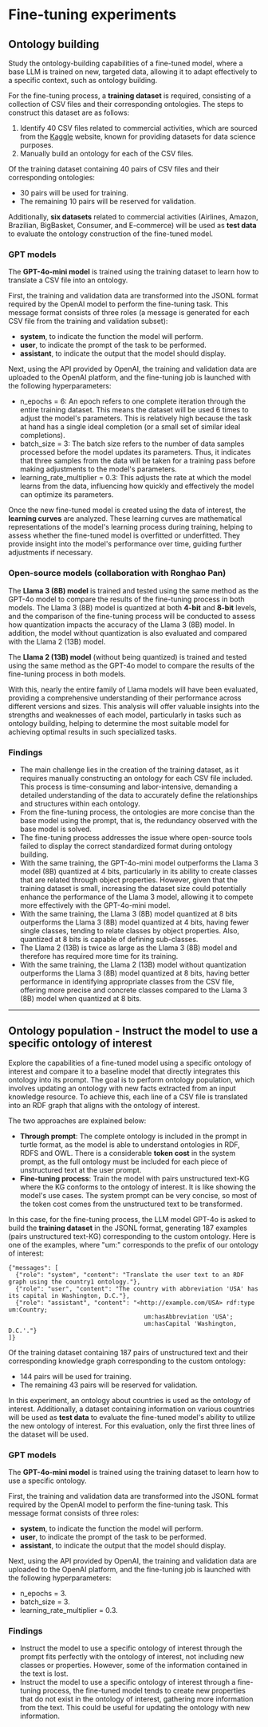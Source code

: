 # Fine-tuning experiments
## Ontology building
Study the ontology-building capabilities of a fine-tuned model, where a base LLM is trained on new, targeted data, allowing it to adapt effectively to a specific context, such as ontology building.

For the fine-tuning process, a **training dataset** is required, consisting of a collection of CSV files and their corresponding ontologies. The steps to construct this dataset are as follows:
1. Identify 40 CSV files related to commercial activities, which are sourced from the [Kaggle](https://www.kaggle.com/) website, known for providing datasets for data science purposes.
2. Manually build an ontology for each of the CSV files.

Of the training dataset containing 40 pairs of CSV files and their corresponding ontologies:
* 30 pairs will be used for training.
* The remaining 10 pairs will be reserved for validation.

Additionally, **six datasets** related to commercial activities (Airlines, Amazon, Brazilian, BigBasket, Consumer, and E-commerce) will be used as **test data** to evaluate the ontology construction of the fine-tuned model.

### GPT models
The **GPT-4o-mini model** is trained using the training dataset to learn how to translate a CSV file into an ontology. 

First, the training and validation data are transformed into the JSONL format required by the OpenAI model to perform the fine-tuning task. This message format consists of three roles (a message is generated for each CSV file from the training and validation subset): 
* **system**, to indicate the function the model will perform.
* **user**, to indicate the prompt of the task to be performed.
* **assistant**, to indicate the output that the model should display.

Next, using the API provided by OpenAI, the training and validation data are uploaded to the OpenAI platform, and the fine-tuning job is launched with the following hyperparameters:
* n_epochs = 6: An epoch refers to one complete iteration through the entire training dataset. This means the dataset will be used 6 times to adjust the model's parameters. This is relatively high because the task at hand has a single ideal completion (or a small set of similar ideal completions).
* batch_size = 3: The batch size refers to the number of data samples processed before the model updates its parameters. Thus, it indicates that three samples from the data will be taken for a training pass before making adjustments to the model's parameters.
* learning_rate_multiplier = 0.3: This adjusts the rate at which the model learns from the data, influencing how quickly and effectively the model can optimize its parameters.

Once the new fine-tuned model is created using the data of interest, the **learning curves** are analyzed. These learning curves are mathematical representations of the model's learning process during training, helping to assess whether the fine-tuned model is overfitted or underfitted. They provide insight into the model's performance over time, guiding further adjustments if necessary.

### Open-source models (collaboration with Ronghao Pan)
The **Llama 3 (8B) model** is trained and tested using the same method as the GPT-4o model to compare the results of the fine-tuning process in both models. The Llama 3 (8B) model is quantized at both **4-bit** and **8-bit** levels, and the comparison of the fine-tuning process will be conducted to assess how quantization impacts the accuracy of the Llama 3 (8B) model. In addition, the model without quantization is also evaluated and compared with the Llama 2 (13B) model.

The **Llama 2 (13B) model** (without being quantized) is trained and tested using the same method as the GPT-4o model to compare the results of the fine-tuning process in both models.

With this, nearly the entire family of Llama models will have been evaluated, providing a comprehensive understanding of their performance across different versions and sizes. This analysis will offer valuable insights into the strengths and weaknesses of each model, particularly in tasks such as ontology building, helping to determine the most suitable model for achieving optimal results in such specialized tasks.

### Findings
* The main challenge lies in the creation of the training dataset, as it requires manually constructing an ontology for each CSV file included. This process is time-consuming and labor-intensive, demanding a detailed understanding of the data to accurately define the relationships and structures within each ontology.
* From the fine-tuning process, the ontologies are more concise than the base model using the prompt, that is, the redundancy observed with the base model is solved.
* The fine-tuning process addresses the issue where open-source tools failed to display the correct standardized format during ontology building.
* With the same training, the GPT-4o-mini model outperforms the Llama 3 model (8B) quantized at 4 bits, particularly in its ability to create classes that are related through object properties. However, given that the training dataset is small, increasing the dataset size could potentially enhance the performance of the Llama 3 model, allowing it to compete more effectively with the GPT-4o-mini model.
* With the same training, the Llama 3 (8B) model quantized at 8 bits outperforms the Llama 3 (8B) model quantized at 4 bits, having fewer single classes, tending to relate classes by object properties. Also, quantized at 8 bits is capable of defining sub-classes.
* The Llama 2 (13B) is twice as large as the Llama 3 (8B) model and therefore has required more time for its training.
* With the same training, the Llama 2 (13B) model without quantization outperforms the Llama 3 (8B) model quantized at 8 bits, having better performance in identifying appropriate classes from the CSV file, offering more precise and concrete classes compared to the Llama 3 (8B) model when quantized at 8 bits. 
***
## Ontology population - Instruct the model to use a specific ontology of interest
Explore the capabilities of a fine-tuned model using a specific ontology of interest and compare it to a baseline model that directly integrates this ontology into its prompt. The goal is to perform ontology population, which involves updating an ontology with new facts extracted from an input knowledge resource. To achieve this, each line of a CSV file is translated into an RDF graph that aligns with the ontology of interest.

The two approaches are explained below:
* **Through prompt**: The complete ontology is included in the prompt in turtle format, as the model is able to understand ontologies in RDF, RDFS and OWL. 
There is a considerable **token cost** in the system prompt, as the full ontology must be included for each piece of unstructured text at the user prompt.
* **Fine-tuning process**: Train the model with pairs unstructured text-KG where the KG conforms to the ontology of interest. It is like showing the model's use cases.
The system prompt can be very concise, so most of the token cost comes from the unstructured text to be transformed.

In this case, for the fine-tuning process, the LLM model GPT-4o is asked to build the **training dataset** in the JSONL format, generating 187 examples (pairs unstructured text-KG) corresponding to the custom ontology. 
Here is one of the examples, where "um:" corresponds to the prefix of our ontology of interest:
```
{"messages": [
  {"role": "system", "content": "Translate the user text to an RDF graph using the country1 ontology."}, 
  {"role": "user", "content": "The country with abbreviation 'USA' has its capital in Washington, D.C."}, 
  {"role": "assistant", "content": "<http://example.com/USA> rdf:type um:Country; 
                                      um:hasAbbreviation 'USA'; 
                                      um:hasCapital 'Washington, D.C.'."}
]}
```
Of the training dataset containing 187 pairs of unstructured text and their corresponding knowledge graph corresponding to the custom ontology:
* 144 pairs will be used for training.
* The remaining 43 pairs will be reserved for validation.

In this experiment, an ontology about countries is used as the ontology of interest. Additionally, a dataset containing information on various countries will be used as **test data** to evaluate the fine-tuned model's ability to utilize the new ontology of interest. For this evaluation, only the first three lines of the dataset will be used. 

### GPT models
The **GPT-4o-mini model** is trained using the training dataset to learn how to use a specific ontology. 

First, the training and validation data are transformed into the JSONL format required by the OpenAI model to perform the fine-tuning task. This message format consists of three roles: 
* **system**, to indicate the function the model will perform.
* **user**, to indicate the prompt of the task to be performed.
* **assistant**, to indicate the output that the model should display.

Next, using the API provided by OpenAI, the training and validation data are uploaded to the OpenAI platform, and the fine-tuning job is launched with the following hyperparameters:
* n_epochs = 3.
* batch_size = 3.
* learning_rate_multiplier = 0.3.

### Findings
* Instruct the model to use a specific ontology of interest through the prompt fits perfectly with the ontology of interest, not including new classes or properties. However, some of the information contained in the text is lost.
* Instruct the model to use a specific ontology of interest through a fine-tuning process, the fine-tuned model tends to create new properties that do not exist in the ontology of interest, gathering more information from the text. This could be useful for updating the ontology with new information.

